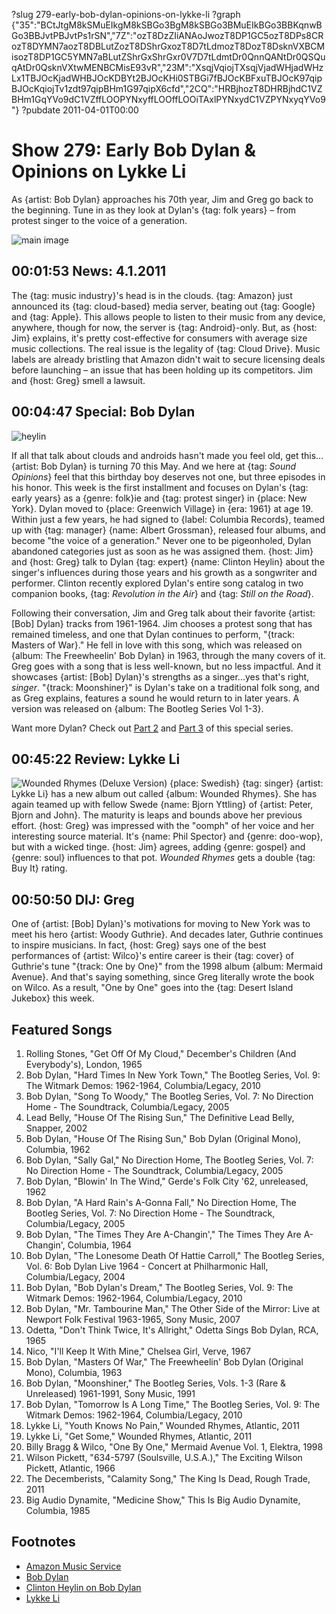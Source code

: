 ?slug 279-early-bob-dylan-opinions-on-lykke-li
?graph {"35":"BCtJtgM8kSMuEIkgM8kSBGo3BgM8kSBGo3BMuEIkBGo3BBKqnwBGo3BBJvtPBJvtPs1rSN","7Z":"ozT8DzZIiANAoJwozT8DP1GC5ozT8DPs8CRozT8DYMN7aozT8DBLutZozT8DShrGxozT8D7tLdmozT8DozT8DsknVXBCMisozT8DP1GC5YMN7aBLutZShrGxShrGxr0V7D7tLdmtDr0QnnQANtDr0QSQuqAtDr0QsknVXtwMENBCMisE93vR","23M":"XsqjVqiojTXsqjVjadWHjadWHzLx1TBJOcKjadWHBJOcKDBYt2BJOcKHi0STBGi7fBJOcKBFxuTBJOcK97qipBJOcKqiojTv1zdt97qipBHm1G97qipX6cfd","2CQ":"HRBjhozT8DHRBjhdC1VZBHm1GqYVo9dC1VZffLOOPYNxyffLOOffLOOiTAxlPYNxydC1VZPYNxyqYVo9"}
?pubdate 2011-04-01T00:00

# Show 279: Early Bob Dylan & Opinions on Lykke Li
As {artist: Bob Dylan} approaches his 70th year, Jim and Greg go back to the beginning. Tune in as they look at Dylan's {tag: folk years} – from protest singer to the voice of a generation.

![main image](//static.soundopinions.org/images/2011/dylan1.jpg)


## 00:01:53 News: 4.1.2011
The {tag: music industry}'s head is in the clouds. {tag: Amazon} just announced its {tag: cloud-based} media server, beating out {tag: Google} and {tag: Apple}. This allows people to listen to their music from any device, anywhere, though for now, the server is {tag: Android}-only. But, as {host: Jim} explains, it's pretty cost-effective for consumers with average size music collections. The real issue is the legality of {tag: Cloud Drive}. Music labels are already bristling that Amazon didn't wait to secure licensing deals before launching – an issue that has been holding up its competitors. Jim and {host: Greg} smell a lawsuit.

## 00:04:47 Special: Bob Dylan

![heylin](//static.soundopinions.org/images/2011/heylin.jpg)

If all that talk about clouds and androids hasn't made you feel old, get this...{artist: Bob Dylan} is turning 70 this May. And we here at {tag: *Sound Opinions*} feel that this birthday boy deserves not one, but three episodes in his honor. This week is the first installment and focuses on Dylan's {tag: early years} as a {genre:  folk}ie and {tag: protest singer} in {place: New York}. Dylan moved to {place: Greenwich Village} in {era: 1961} at age 19. Within just a few years, he had signed to {label: Columbia Records}, teamed up with {tag: manager} {name: Albert Grossman}, released four albums, and become "the voice of a generation." Never one to be pigeonholed, Dylan abandoned categories just as soon as he was assigned them. {host: Jim} and {host: Greg} talk to Dylan {tag: expert} {name: Clinton Heylin} about the singer's influences during those years and his growth as a songwriter and performer. Clinton recently explored Dylan's entire song catalog in two companion books, {tag: *Revolution in the Air*} and {tag: *Still on the Road*}. 

Following their conversation, Jim and Greg talk about their favorite {artist: [Bob] Dylan} tracks from 1961-1964. Jim chooses a protest song that has remained timeless, and one that Dylan continues to perform, "{track: Masters of War}." He fell in love with this song, which was released on {album: The Freewheelin' Bob Dylan} in 1963, through the many covers of it. Greg goes with a song that is less well-known, but no less impactful. And it showcases {artist: [Bob] Dylan}'s strengths as a singer...yes that's right, *singer*. "{track: Moonshiner}" is Dylan's take on a traditional folk song, and as Greg explains, features a sound he would return to in later years. A version was released on {album: The Bootleg Series Vol 1-3}.

Want more Dylan? Check out [Part 2](http://soundopinions.org/show/283/#bobdylan) and [Part 3](http://soundopinions.org/show/288/#bobdylan) of this special series.

## 00:45:22 Review: Lykke Li
![Wounded Rhymes (Deluxe Version)](//static.soundopinions.org/assets/279/23M0.jpg "263435943/421468392")
{place: Swedish} {tag: singer} {artist: Lykke Li} has a new album out called {album: Wounded Rhymes}. She has again teamed up with fellow Swede {name: Bjorn Yttling} of {artist: Peter, Bjorn and John}. The maturity is leaps and bounds above her previous effort. {host: Greg} was impressed with the "oomph" of her voice and her interesting source material. It's {name: Phil Spector} and {genre: doo-wop}, but with a wicked tinge. {host: Jim} agrees, adding {genre: gospel} and {genre: soul} influences to that pot. *Wounded Rhymes* gets a double {tag: Buy It} rating.

## 00:50:50 DIJ: Greg
One of {artist: [Bob] Dylan}'s motivations for moving to New York was to meet his hero {artist: Woody Guthrie}. And decades later, Guthrie continues to inspire musicians. In fact, {host: Greg} says one of the best performances of {artist: Wilco}'s entire career is their {tag: cover} of Guthrie's tune "{track: One by One}" from the 1998 album {album: Mermaid Avenue}. And that's saying something, since Greg literally wrote the book on Wilco. As a result, "One by One" goes into the {tag: Desert Island Jukebox} this week. 


## Featured Songs
1. Rolling Stones, "Get Off Of My Cloud," December's Children (And Everybody's), London, 1965
1. Bob Dylan, "Hard Times In New York Town," The Bootleg Series, Vol. 9: The Witmark Demos: 1962-1964, Columbia/Legacy, 2010
2. Bob Dylan, "Song To Woody," The Bootleg Series, Vol. 7: No Direction Home - The Soundtrack, Columbia/Legacy, 2005
3. Lead Belly, "House Of The Rising Sun," The Definitive Lead Belly, Snapper, 2002
4. Bob Dylan, "House Of The Rising Sun," Bob Dylan (Original Mono), Columbia, 1962
5. Bob Dylan, "Sally Gal," No Direction Home, The Bootleg Series, Vol. 7: No Direction Home - The Soundtrack, Columbia/Legacy, 2005
6. Bob Dylan, "Blowin' In The Wind," Gerde's Folk City '62, unreleased, 1962
7. Bob Dylan, "A Hard Rain's A-Gonna Fall," No Direction Home, The Bootleg Series, Vol. 7: No Direction Home - The Soundtrack, Columbia/Legacy, 2005
8. Bob Dylan, "The Times They Are A-Changin'," The Times They Are A-Changin', Columbia, 1964
1. Bob Dylan, "The Lonesome Death Of Hattie Carroll," The Bootleg Series, Vol. 6: Bob Dylan Live 1964 - Concert at Philharmonic Hall, Columbia/Legacy, 2004
9. Bob Dylan, "Bob Dylan's Dream," The Bootleg Series, Vol. 9: The Witmark Demos: 1962-1964, Columbia/Legacy, 2010
10. Bob Dylan, "Mr. Tambourine Man," The Other Side of the Mirror: Live at Newport Folk Festival 1963-1965, Sony Music, 2007
11. Odetta, "Don't Think Twice, It's Allright," Odetta Sings Bob Dylan, RCA, 1965
12. Nico, "I'll Keep It With Mine," Chelsea Girl, Verve, 1967
13. Bob Dylan, "Masters Of War," The Freewheelin' Bob Dylan (Original Mono), Columbia, 1963
14. Bob Dylan, "Moonshiner," The Bootleg Series, Vols. 1-3 (Rare & Unreleased) 1961-1991, Sony Music, 1991
15. Bob Dylan, "Tomorrow Is A Long Time," The Bootleg Series, Vol. 9: The Witmark Demos: 1962-1964, Columbia/Legacy, 2010
16. Lykke Li, "Youth Knows No Pain," Wounded Rhymes, Atlantic, 2011
17. Lykke Li, "Get Some," Wounded Rhymes, Atlantic, 2011
18. Billy Bragg & Wilco, "One By One," Mermaid Avenue Vol. 1, Elektra, 1998
19. Wilson Pickett, "634-5797 (Soulsville, U.S.A.)," The Exciting Wilson Pickett, Atlantic, 1966
20. The Decemberists, "Calamity Song," The King Is Dead, Rough Trade, 2011
21. Big Audio Dynamite, "Medicine Show," This Is Big Audio Dynamite, Columbia, 1985

## Footnotes
- [Amazon Music Service](http://latimesblogs.latimes.com/entertainmentnewsbuzz/2011/03/amazon-launches-music-locker-service-into-the-clouds.html?cid=6a00d8341c630a53ef014e871547b8970d)
- [Bob Dylan](http://www.bobdylan.com/)
- [Clinton Heylin on Bob Dylan](http://www.amazon.com/Bob-Dylan-Behind-Shades-Revisited/dp/006052569X)
- [Lykke Li](http://www.lykkeli.com/)
